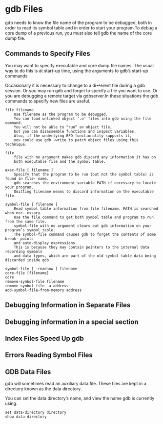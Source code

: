 # gdb Files

gdb needs to know the file name of the program to be debugged, both in order to read its symbol table and in order to start your program.To debug a core dump of a previous run, you must also tell gdb the name of the core dump file.

## Commands to Specify Files
You may want to specify executable and core dump file names. The usual way to do this is at start-up time, using the arguments to gdb’s start-up commands

Occasionally it is necessary to change to a di↵erent file during a gdb session. Or you may run gdb and forget to specify a file you want to use. Or you are debugging a remote target via gdbserver.In these situations the gdb commands to specify new files are useful.

	file filename
		Use filename as the program to be debugged.
		You can load unlinked object ‘.o’ files into gdb using the file command. 
		You will not be able to “run” an object file, 
		but you can disassemble functions and inspect variables. 
		Also, if the underlying BFD functionality supports it, 
		you could use gdb -write to patch object files using this technique. 

	file
		file with no argument makes gdb discard any information it has on 
		both executable file and the symbol table.

	exec-file [ filename ]
		Specify that the program to be run (but not the symbol table) is found in file- name. 
		gdb searches the environment variable PATH if necessary to locate your program. 
		Omitting filename means to discard information on the executable file.
		
	symbol-file [ filename ]
		Read symbol table information from file filename. PATH is searched when nec- essary. 
		Use the file command to get both symbol table and program to run from the same file.
		symbol-file with no argument clears out gdb information on your program’s symbol table.
		The symbol-file command causes gdb to forget the contents of some break- points 
		and auto-display expressions.			
		This is because they may contain pointers to the internal data recording symbols 
		and data types, which are part of the old symbol table data being discarded inside gdb.
		
	symbol-file [ -readnow ] filename
	core-file [filename]
	core
	remove-symbol-file filename
	remove-symbol-file -a address
	add-symbol-file-from-memory address


## Debugging Information in Separate Files

## Debugging information in a special section## Index Files Speed Up gdb
## Errors Reading Symbol Files
## GDB Data Files
gdb will sometimes read an auxiliary data file. These files are kept in a directory known as the data directory.
You can set the data directory’s name, and view the name gdb is currently using.
	
	set data-directory directory
	show data-directory
	
















































































			
					
